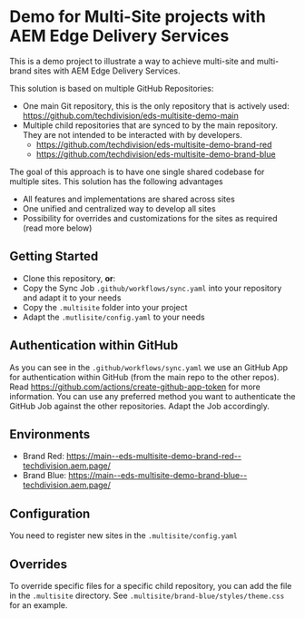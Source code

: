 # Demo for Multi-Site projects with AEM Edge Delivery Services
This is a demo project to illustrate a way to achieve multi-site and multi-brand sites with AEM Edge Delivery Services.

This solution is based on multiple GitHub Repositories:
- One main Git repository, this is the only repository that is actively used: https://github.com/techdivision/eds-multisite-demo-main
- Multiple child repositories that are synced to by the main repository. They are not intended to be interacted with by developers.
  - https://github.com/techdivision/eds-multisite-demo-brand-red
  - https://github.com/techdivision/eds-multisite-demo-brand-blue

The goal of this approach is to have one single shared codebase for multiple sites. This solution has the following advantages
- All features and implementations are shared across sites
- One unified and centralized way to develop all sites
- Possibility for overrides and customizations for the sites as required (read more below)

## Getting Started
- Clone this repository, **or**:
- Copy the Sync Job `.github/workflows/sync.yaml` into your repository and adapt it to your needs
- Copy the `.multisite` folder into your project
- Adapt the `.mutlisite/config.yaml` to your needs

## Authentication within GitHub
As you can see in the `.github/workflows/sync.yaml` we use an GitHub App for authentication within GitHub (from the main repo to the other repos). Read https://github.com/actions/create-github-app-token for more information.
You can use any preferred method you want to authenticate the GitHub Job against the other repositories. Adapt the Job accordingly.

## Environments
- Brand Red: https://main--eds-multisite-demo-brand-red--techdivision.aem.page/
- Brand Blue: https://main--eds-multisite-demo-brand-blue--techdivision.aem.page/

## Configuration
You need to register new sites in the `.multisite/config.yaml`

## Overrides
To override specific files for a specific child repository, you can add the file in the `.multisite` directory. See `.multisite/brand-blue/styles/theme.css` for an example.
